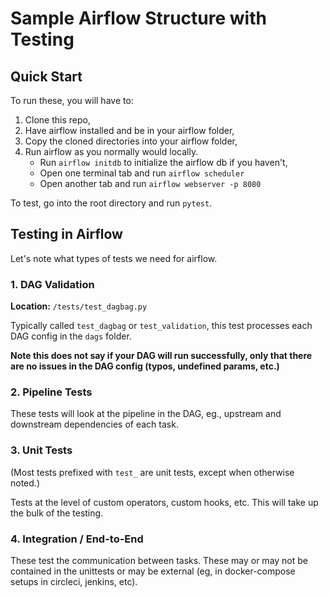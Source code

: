 # Sample Airflow Structure with Testing

## Quick Start

To run these, you will have to:

1. Clone this repo,
2. Have airflow installed and be in your airflow folder,
3. Copy the cloned directories into your airflow folder,
4. Run airflow as you normally would locally.
   - Run `airflow initdb` to initialize the airflow db if you haven't,
   - Open one terminal tab and run `airflow scheduler`
   - Open another tab and run `airflow webserver -p 8080`

To test, go into the root directory and run `pytest`.

## Testing in Airflow

Let's note what types of tests we need for airflow.

### 1. DAG Validation

**Location:** `/tests/test_dagbag.py`

Typically called `test_dagbag` or `test_validation`, this test processes each DAG config in the `dags` folder.

**Note this does not say if your DAG will run successfully, only that there are no issues in the DAG config (typos, undefined params, etc.)**

### 2. Pipeline Tests

These tests will look at the pipeline in the DAG, eg., upstream and downstream dependencies of each task.

### 3. Unit Tests

(Most tests prefixed with `test_` are unit tests, except when otherwise noted.)

Tests at the level of custom operators, custom hooks, etc. This will take up the bulk of the testing.

### 4. Integration / End-to-End

These test the communication between tasks. These may or may not be contained in the unittests or may be external (eg, in docker-compose setups in circleci, jenkins, etc).
